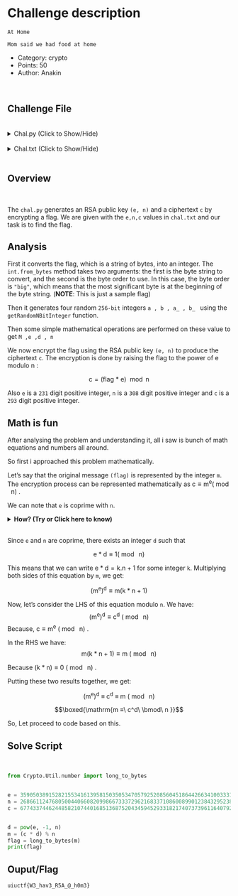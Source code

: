 # Challenge description

```
At Home

Mom said we had food at home

```
* Category: crypto
* Points: 50
* Author: Anakin

<br>

## Challenge File

<br>

<details>
    <summary>Chal.py (Click to Show/Hide)</summary>

```py
from Crypto.Util.number import getRandomNBitInteger

flag = int.from_bytes(b"uiuctf{******************}", "big")

a = getRandomNBitInteger(256)
b = getRandomNBitInteger(256)
a_ = getRandomNBitInteger(256)
b_ = getRandomNBitInteger(256)

M = a * b - 1
e = a_ * M + a
d = b_ * M + b

n = (e * d - 1) // M

c = (flag * e) % n

print(f"{e = }")
print(f"{n = }")
print(f"{c = }")
```
</details>

<br>

<details>
    <summary>Chal.txt (Click to Show/Hide)</summary>
    
```
e = 359050389152821553416139581503505347057925208560451864426634100333116560422313639260283981496824920089789497818520105189684311823250795520058111763310428202654439351922361722731557743640799254622423104811120692862884666323623693713
n = 26866112476805004406608209986673337296216833710860089901238432952384811714684404001885354052039112340209557226256650661186843726925958125334974412111471244462419577294051744141817411512295364953687829707132828973068538495834511391553765427956458757286710053986810998890293154443240352924460801124219510584689
c = 67743374462448582107440168513687520434594529331821740737396116407928111043815084665002104196754020530469360539253323738935708414363005373458782041955450278954348306401542374309788938720659206881893349940765268153223129964864641817170395527170138553388816095842842667443210645457879043383345869

```

</details>

<br>

## Overview 
<br>

The `chal.py` generates an RSA public key `(e, n)` and a ciphertext `c` by encrypting a flag. We are given with the `e,n,c` values in `chal.txt` and our task is to find the flag.

## Analysis

First it converts the flag, which is a string of bytes, into an integer. The `int.from_bytes` method takes two arguments: the first is the byte string to convert, and the second is the byte order to use. In this case, the byte order is `"big"`, which means that the most significant byte is at the beginning of the byte string. (**NOTE**: This is just a sample flag)

Then it generates four random `256-bit` integers `a , b , a_ , b_ ` using the `getRandomNBitInteger` function.

Then some simple mathematical operations are performed on these value to get `M ,e ,d , n` 

We now encrypt the flag using the RSA public key `(e, n)` to produce the ciphertext `c`. The encryption is done by raising the flag to the power of e modulo n :

$$ \mathrm {c = (flag\ *\ e)\ \bmod n} $$

Also `e` is a `231` digit positive integer, `n` is a `308` digit positive integer and `c` is a `293` digit positive integer.


## Math is fun

After analysing the problem and understanding it, all i saw is bunch of math equations and numbers all around. 

So first i approached this problem mathematically.

Let’s say that the original message `(flag)` is represented by the integer `m`. The encryption process can be represented mathematically as $\mathrm{c ≡ m^e (\bmod\ n)}$ .

We can note that `e` is coprime with `n`.
<details>
    <summary> <b> How? (Try or Click here to know) </b> </summary>

<br>

In general, it is not guaranteed that any two randomly chosen integers will be coprime. However, in this specific case, we can prove that `e` and `n` are coprime based on how they are generated in chal.py.

Let’s take a closer look at how `e` and `n` are generated in `chal.py`. We have:

$$\mathrm{ M = a * b - 1}$$
$$\mathrm{ e = a\_ * M + a}$$
$$\mathrm{ d = b\_ * M + b}$$
$$\mathrm{ n = (e * d - 1)\ //\ M}$$

 From the above equation we can write

$$\mathrm{ e*d - 1 = k*M}$$

for some intger `k`.

$$\implies \mathrm{ e*d -1 = k(a*b-1)}$$

$$\implies \mathrm{ e*d -1 = k*a*b-k}$$
  
Now, let’s consider the greatest common divisor of `e` and `n`. 

Since `n` is a factor of $\mathrm{e.d - 1}$, we have 

$$\mathrm{gcd(e, n)\ |\ (e * d - 1)}$$

 From the equation above, we also have 

 $$\mathrm{(e * d - 1)\ |\ (k * a * b - k)}$$
 
Combining these two facts, we get:

$$\mathrm{gcd(e, n)\ |\ (k * a * b - k)}$$

Now, let’s assume for the sake of contradiction that $\mathrm{gcd(e, n) > 1}$ . This means that there exists a prime number `p` such that $\mathrm{p\ |\ gcd(e, n)}$ . 

Since $\mathrm{gcd(e, n)\ |\ (k * a * b - k)}$ , we also have $\mathrm{p\ |\ (k * a * b - k)}$ . This means that either $\mathrm{p\ |\ k}$ or $\mathrm{p\ |\ (a * b - 1)}$ .

If $\mathrm{p\ |\ k}$, then we can write $\mathrm{k = p * q}$ for some integer `q`. 

Substituting this into the equation above, we get:

 $$\mathrm{(e * d - 1) = p * q * a * b - p * q}$$
 
Since $\mathrm{p\ |\ (e * d - 1)}$ and $\mathrm{p\ |\ (p * q)}$ , it follows that $\mathrm{p\ |\ (q * a * b)}$ . 


This means that either $\mathrm{p\ |\ q}$ , or $\mathrm{p\ |\ a}$ , or $\mathrm{p\ |\ b}$ .

If $\mathrm{p\ |\ q}$ , then we can write $\mathrm{q = p * r}$ for some integer `r`. Substituting this into the equation above, we get:
 $$\mathrm{(e * d - 1) = p^2 * r * a * b - p^2 * r}$$
 
  Since both terms on the right-hand side are divisible by $\mathrm{p^2}$, it follows that $\mathrm{(e*d-1)}$ is divisible by $\mathrm{p^2}$ .
  
   However, this contradicts our assumption that `p` is a prime divisor of $\mathrm{gcd(e,n)}$ , since if $\mathrm{gcd(e,n)}$ is divisible by $\mathrm{p^2}$ then it must be divisible by `p` as well.

If either $\mathrm{p\ |\ a}$ or $\mathrm{p\ |\ b}$ then since $\mathrm{e=a_*M+a}$ and $\mathrm{M=a*b-1}$ it follows that `e` is divisible by `p`. However this contradicts our assumption that $\mathrm{gcd(e,n)>1}$ since if `e` is divisible by `p` then $\mathrm{gcd(e,n)}$ must be divisible by `p` as well.

Therefore, our assumption that $\mathrm{gcd(e,n)>1}$ must be false. This means that $\mathrm{gcd(e,n)=1}$ and hence `e` and `n` are coprime.


</details>

<br>

Since `e` and `n` are coprime, there exists an integer `d` such that

$$\mathrm{e*d ≡ 1 (\bmod\ n)}$$

This means that we can write $\mathrm{e*d = k.n + 1}$ for some integer `k`. Multiplying both sides of this equation by `m`, we get:

 $$ \mathrm{(m^e)^d ≡ m  (k*n + 1)} $$

Now, let’s consider the LHS of this equation modulo `n`. 
We have: 
$$\mathrm{(m^e)^d ≡ c^d\ (\bmod\ n)}$$ 
Because, $\mathrm{c ≡ m^e\ (\bmod\ n)}$ .

In the RHS we have: 
$$\mathrm{m (k*n + 1) ≡ m\ (\bmod\ n)}$$ 

Because $\mathrm{(k*n) ≡ 0\ (\bmod\ n)}$ .

Putting these two results together, we get: 

$$\mathrm{(m^e)^d\ ≡\ c^d\ ≡\ m\ (\bmod\ n)}$$

$$\boxed{\mathrm{m ≡\ c^d\ \bmod\ n }}$$

So, Let proceed to code based on this.

## Solve Script
<br>

```py
from Crypto.Util.number import long_to_bytes


e = 359050389152821553416139581503505347057925208560451864426634100333116560422313639260283981496824920089789497818520105189684311823250795520058111763310428202654439351922361722731557743640799254622423104811120692862884666323623693713
n = 26866112476805004406608209986673337296216833710860089901238432952384811714684404001885354052039112340209557226256650661186843726925958125334974412111471244462419577294051744141817411512295364953687829707132828973068538495834511391553765427956458757286710053986810998890293154443240352924460801124219510584689
c = 67743374462448582107440168513687520434594529331821740737396116407928111043815084665002104196754020530469360539253323738935708414363005373458782041955450278954348306401542374309788938720659206881893349940765268153223129964864641817170395527170138553388816095842842667443210645457879043383345869


d = pow(e, -1, n)
m = (c * d) % n
flag = long_to_bytes(m)
print(flag)
```

## Ouput/Flag

`uiuctf{W3_hav3_R5A_@_h0m3}`



 

